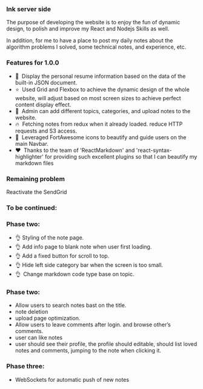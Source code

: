 ### **Ink server side**

The purpose of developing the website is to enjoy the fun of dynamic design, to polish and improve my React and Nodejs Skills as well.  

In addition, for me to have a place to post my daily notes about the algorithm problems I solved, some technical notes, and experience, etc.


### Features for 1.0.0

-  🥰 &nbsp;Display the personal resume information based on the data of the built-in JSON document.
-  ⭐ &nbsp;Used Grid and Flexbox to achieve the dynamic design of the whole website, will adjust based on most screen sizes to achieve perfect content display effect.
-  🚀 &nbsp;Admin can add different topics, categories, and upload notes to the website.
-  🔥 &nbsp;Fetching notes from redux when it already loaded. reduce HTTP requests and S3 access.
-  🍑 &nbsp;Leveraged FortAwesome icons to beautify and guide users on the main Navbar.
-  ❤️ &nbsp;Thanks to the team of 'ReactMarkdown' and 'react-syntax-highlighter' for providing such excellent plugins so that I can beautify my markdown files

### Remaining problem

Reactivate the SendGrid 


### To be continued: 

### Phase two: 

- 👌&nbsp;Styling of the note page.
- 👌&nbsp;Add info page to blank note when user first loading.
- 👌&nbsp;Add a fixed button for scroll to top.
- 👌&nbsp;Hide left side category bar when the screen is too small.
- 👌&ensp;Change markdown code type base on topic.

### Phase two: 


- Allow users to search notes bast on the title.
- note deletion
- upload page optimization. 
- Allow users to leave comments after login. and browse other’s comments.
- user can like notes
- user should see their profile, the profile should editable, should list loved notes and comments, jumping to the note when clicking it. 


### Phase three:

- WebSockets for automatic push of new notes



